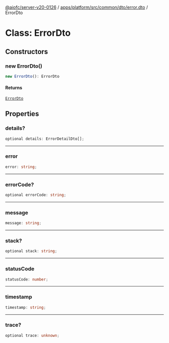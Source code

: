 [@aiofc/server-v20-0126](../../../../../../../index.md) / [apps/platform/src/common/dto/error.dto](../index.md) / ErrorDto

# Class: ErrorDto

## Constructors

### new ErrorDto()

```ts
new ErrorDto(): ErrorDto
```

#### Returns

[`ErrorDto`](ErrorDto.md)

## Properties

### details?

```ts
optional details: ErrorDetailDto[];
```

***

### error

```ts
error: string;
```

***

### errorCode?

```ts
optional errorCode: string;
```

***

### message

```ts
message: string;
```

***

### stack?

```ts
optional stack: string;
```

***

### statusCode

```ts
statusCode: number;
```

***

### timestamp

```ts
timestamp: string;
```

***

### trace?

```ts
optional trace: unknown;
```
